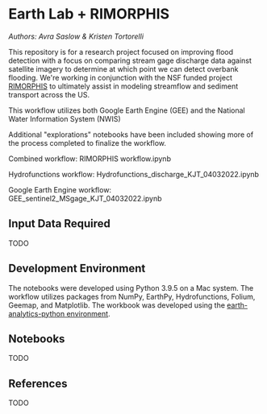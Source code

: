 # Earth Lab + RIMORPHIS

_Authors: Avra Saslow & Kristen Tortorelli_

This repository is for a research project focused on improving flood detection with a focus on comparing stream gage discharge data against satellite imagery to determine at which point we can detect overbank flooding. We're working in conjunction with the NSF funded project [RIMORPHIS](https://rimorphis.org/) to ultimately assist in modeling streamflow and sediment transport across the US.

This workflow utilizes both Google Earth Engine (GEE) and the National Water Information System (NWIS)

Additional "explorations" notebooks have been included showing more of the process completed to finalize the workflow.

Combined workflow: RIMORPHIS workflow.ipynb

Hydrofunctions workflow: Hydrofunctions_discharge_KJT_04032022.ipynb

Google Earth Engine workflow: GEE_sentinel2_MSgage_KJT_04032022.ipynb

## Input Data Required
TODO

## Development Environment
The notebooks were developed using Python 3.9.5 on a Mac system. The workflow utilizes packages from NumPy, EarthPy, Hydrofunctions, Folium, Geemap, and Matplotlib. The workbook was developed using the [earth-analytics-python environment](https://github.com/earthlab/earth-analytics-python-env).

## Notebooks
TODO

## References
TODO
